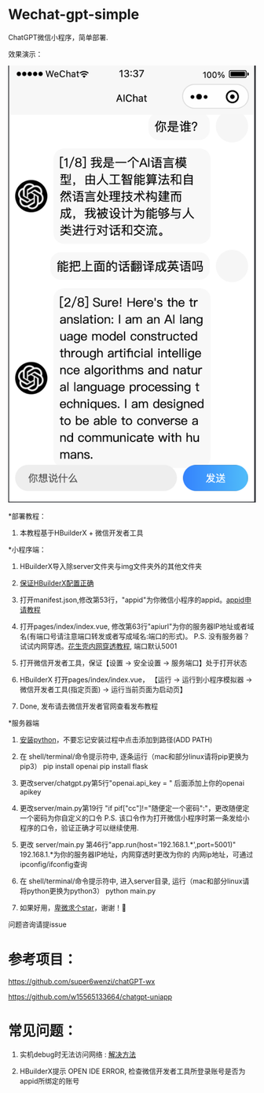 # Wechat-gpt-simple
ChatGPT微信小程序，简单部署.

效果演示：

![演示](/img/onfoot.png)

*部署教程：
1. 本教程基于HBuilderX + 微信开发者工具

*小程序端：
1. HBuilderX导入除server文件夹与img文件夹外的其他文件夹

2. [保证HBuilderX配置正确](https://blog.csdn.net/weixin_56650035/article/details/125188476)

3. 打开manifest.json,修改第53行，"appid"为你微信小程序的appid。[appid申请教程](https://zhuanlan.zhihu.com/p/537389642)

4. 打开pages/index/index.vue, 修改第63行"apiurl"为你的服务器IP地址或者域名(有端口号请注意端口转发或者写成域名:端口的形式)。
P.S. 没有服务器？试试内网穿透。[花生壳内网穿透教程](https://service.oray.com/question/15507.html), 端口默认5001

5. 打开微信开发者工具，保证【设置 -> 安全设置 -> 服务端口】处于打开状态

6. HBuilderX 打开pages/index/index.vue， 【运行 -> 运行到小程序模拟器 -> 微信开发者工具(指定页面) -> 运行当前页面为启动页】

7. Done, 发布请去微信开发者官网查看发布教程

*服务器端
1. [安装python](https://www.python.org)，不要忘记安装过程中点击添加到路径(ADD PATH)

2. 在 shell/terminal/命令提示符中, 逐条运行（mac和部分linux请将pip更换为pip3）
pip install openai
pip install flask

3. 更改server/chatgpt.py第5行"openai.api_key = " 后面添加上你的openai apikey

4. 更改server/main.py第19行 "if pif["cc"]!="随便定一个密码":"，更改随便定一个密码为你自定义的口令
P.S. 该口令作为打开微信小程序时第一条发给小程序的口令，验证正确才可以继续使用.

5. 更改 server/main.py 第46行"app.run(host='192.168.1.*',port=5001)" 192.168.1.*为你的服务器IP地址，内网穿透时更改为你的
内网ip地址，可通过ipconfig/ifconfig查询

6. 在 shell/terminal/命令提示符中, 进入server目录, 运行（mac和部分linux请将python更换为python3）
python main.py

7. 如果好用，[卑微求个star](https://github.com/YahooKID/chatgpt_wechat)，谢谢！🙏

问题咨询请提issue

# 参考项目：

https://github.com/super6wenzi/chatGPT-wx

https://github.com/w15565133664/chatgpt-uniapp

# 常见问题：

1. 实机debug时无法访问网络 : [解决方法](https://zhuanlan.zhihu.com/p/490558510)

2. HBuilderX提示 OPEN IDE ERROR, 检查微信开发者工具所登录账号是否为appid所绑定的账号

